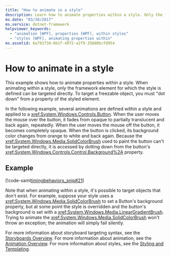 ```yaml
---
title: "How to animate in a style"
description: Learn how to animate properties within a style. Only the framework element for which the style is defined can be targeted directly.
ms.date: "03/30/2017"
ms.service: dotnet-framework
helpviewer_keywords:
  - "animation [WPF], properties [WPF], within styles"
  - "styles [WPF], animating properties within"
ms.assetid: 6a791f3d-6b1f-4972-a2f9-35880bcfd954
---
```

# How to animate in a style

This example shows how to animate properties within a style. When animating within a style, only the framework element for which the style is defined can be targeted directly. To target a freezable object, you must "dot down" from a property of the styled element.

In the following example, several animations are defined within a style and applied to a <xref:System.Windows.Controls.Button>. When the user moves the mouse over the button, it fades from opaque to partially translucent and back again, repeatedly. When the user moves the mouse off the button, it becomes completely opaque. When the button is clicked, its background color changes from orange to white and back again. Because the <xref:System.Windows.Media.SolidColorBrush> used to paint the button can't be targeted directly, it is accessed by dotting down from the button's <xref:System.Windows.Controls.Control.Background%2A> property.

## Example

[!code-xaml[timingbehaviors_snip#21](~/samples/snippets/csharp/VS_Snippets_Wpf/timingbehaviors_snip/CSharp/StyleStoryboardsExample.xaml#21)]

Note that when animating within a style, it's possible to target objects that don't exist. For example, suppose your style uses a <xref:System.Windows.Media.SolidColorBrush> to set a Button's background property, but at some point the style is overridden and the button's background is set with a <xref:System.Windows.Media.LinearGradientBrush>.  Trying to animate the <xref:System.Windows.Media.SolidColorBrush> won't throw an exception; the animation will simply fail silently.

For more information about storyboard targeting syntax, see the [Storyboards Overview](storyboards-overview.md). For more information about animation, see the [Animation Overview](animation-overview.md). For more information about styles, see the [Styling and Templating](../controls/styles-templates-overview.md).
